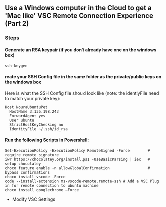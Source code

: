 ## Use a Windows computer in the Cloud to get a 'Mac like' VSC Remote Connection Experience (Part 2)
### Steps

#### Generate an RSA keypair (if you don't already have one on the windows box)
```
ssh-keygen
```
#### reate your SSH Config file in the **same** folder as the private/public keys on the windows box

Here is what the SSH Config file should look like (note: the identiyFile need to match your private key):
```
Host NouraUbuntuPet
  HostName 3.135.198.243
  ForwardAgent yes
  User ubuntu
  StrictHostKeyChecking no
  IdentityFile ~/.ssh/id_rsa 
```
#### Run the following Scripts in Powershell:

```
Set-ExecutionPolicy -ExecutionPolicy RemoteSigned -Force        # require remote signature
iwr https://chocolatey.org/install.ps1 -UseBasicParsing | iex   # setup chocolatey
choco feature enable -n allowGlobalConfirmation                 # bypass confirmations
choco install vscode -Force
code --install-extension ms-vscode-remote.remote-ssh # Add a VSC Plug in for remote connection to ubuntu machine
choco install googlechrome –Force
```

* Modify VSC Settings 
